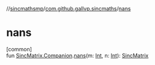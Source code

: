 //[sincmathsmp](../../index.md)/[com.github.gallvp.sincmaths](index.md)/[nans](nans.md)

# nans

[common]\
fun [SincMatrix.Companion](-sinc-matrix/-companion/index.md).[nans](nans.md)(m: [Int](https://kotlinlang.org/api/latest/jvm/stdlib/kotlin/-int/index.html), n: [Int](https://kotlinlang.org/api/latest/jvm/stdlib/kotlin/-int/index.html)): [SincMatrix](-sinc-matrix/index.md)
